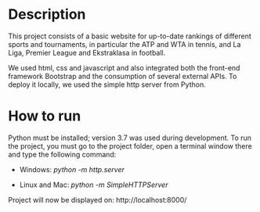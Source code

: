 # Description
This project consists of a basic website for up-to-date rankings of different sports and tournaments, in particular the ATP and WTA in tennis, and La Liga, Premier League and Ekstraklasa in football.

We used html, css and javascript and also integrated both the front-end framework Bootstrap and the consumption of several external APIs. To deploy it locally, we used the simple http server from Python.
# How to run
Python must be installed; version 3.7 was used during development.
To run the project, you must go to the project folder, open a terminal window there and type the following command:
- Windows:
_python -m http.server_

- Linux and Mac:
_python -m SimpleHTTPServer_

Project will now be displayed on: http://localhost:8000/
